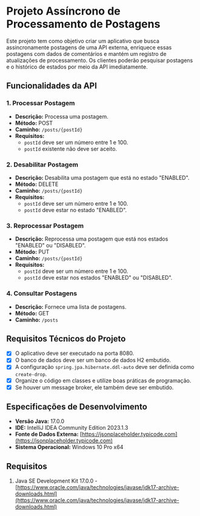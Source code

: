 # Projeto Assíncrono de Processamento de Postagens

Este projeto tem como objetivo criar um aplicativo que busca assincronamente postagens de uma API externa, enriquece essas postagens com dados de comentários e mantém um registro de atualizações de processamento. Os clientes poderão pesquisar postagens e o histórico de estados por meio da API imediatamente.

## Funcionalidades da API

### 1. Processar Postagem

- **Descrição:** Processa uma postagem.
- **Método:** POST
- **Caminho:** `/posts/{postId}`
- **Requisitos:**
  - `postId` deve ser um número entre 1 e 100.
  - `postId` existente não deve ser aceito.

### 2. Desabilitar Postagem

- **Descrição:** Desabilita uma postagem que está no estado "ENABLED".
- **Método:** DELETE
- **Caminho:** `/posts/{postId}`
- **Requisitos:**
  - `postId` deve ser um número entre 1 e 100.
  - `postId` deve estar no estado "ENABLED".

### 3. Reprocessar Postagem

- **Descrição:** Reprocessa uma postagem que está nos estados "ENABLED" ou "DISABLED".
- **Método:** PUT
- **Caminho:** `/posts/{postId}`
- **Requisitos:**
  - `postId` deve ser um número entre 1 e 100.
  - `postId` deve estar nos estados "ENABLED" ou "DISABLED".

### 4. Consultar Postagens

- **Descrição:** Fornece uma lista de postagens.
- **Método:** GET
- **Caminho:** `/posts`

## Requisitos Técnicos do Projeto

- [x] O aplicativo deve ser executado na porta 8080.
- [x] O banco de dados deve ser um banco de dados H2 embutido.
- [x] A configuração `spring.jpa.hibernate.ddl-auto` deve ser definida como `create-drop`.
- [x] Organize o código em classes e utilize boas práticas de programação.
- [x] Se houver um message broker, ele também deve ser embutido.

## Especificações de Desenvolvimento

- **Versão Java:** 17.0.0
- **IDE:** IntelliJ IDEA Community Edition 2023.1.3
- **Fonte de Dados Externa:** [https://jsonplaceholder.typicode.com](https://jsonplaceholder.typicode.com)
- **Sistema Operacional:** Windows 10 Pro x64

## Requisitos

1. Java SE Development Kit 17.0.0 - [https://www.oracle.com/java/technologies/javase/jdk17-archive-downloads.html](https://www.oracle.com/java/technologies/javase/jdk17-archive-downloads.html)

